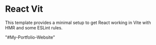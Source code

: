 # React Vit

This template provides a minimal setup to get React working in Vite with HMR and some ESLint rules.

"#My-Portfolio-Website"
